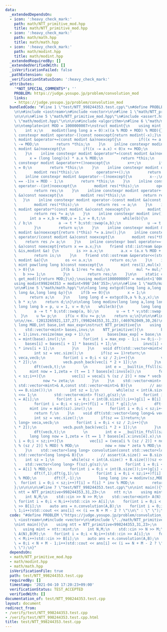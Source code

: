 ```yaml
---
data:
  _extendedDependsOn:
  - icon: ':heavy_check_mark:'
    path: math/NTT_primitive_mod.hpp
    title: math/NTT_primitive_mod.hpp
  - icon: ':heavy_check_mark:'
    path: math/math.hpp
    title: math/math.hpp
  - icon: ':heavy_check_mark:'
    path: math/modint.hpp
    title: math/modint.hpp
  _extendedRequiredBy: []
  _extendedVerifiedWith: []
  _isVerificationFailed: false
  _pathExtension: cpp
  _verificationStatusIcon: ':heavy_check_mark:'
  attributes:
    '*NOT_SPECIAL_COMMENTS*': ''
    PROBLEM: https://judge.yosupo.jp/problem/convolution_mod
    links:
    - https://judge.yosupo.jp/problem/convolution_mod
  bundledCode: "#line 1 \"test/NTT_998244353.test.cpp\"\n#define PROBLEM \"https://judge.yosupo.jp/problem/convolution_mod\"\
    \n\n#include <iostream>\n#include <vector>\n\n#line 1 \"math/NTT_primitive_mod.hpp\"\
    \n\n\n\n#line 5 \"math/NTT_primitive_mod.hpp\"\n#include <assert.h>\n\n#line 1\
    \ \"math/modint.hpp\"\n\n\n\n#include <algorithm>\n#line 6 \"math/modint.hpp\"\
    \n\ntemplate<int MOD = 1000000007>\nstruct modint{\n    using mint = modint<MOD>;\n\
    \    int x;\n    modint(long long a = 0):x((a % MOD + MOD) % MOD){}\n    inline\
    \ constexpr modint operator-()const noexcept{return modint(-x);}\n    inline constexpr\
    \ modint &operator+=(const modint &a)noexcept{\n        if((x += a.x) >= MOD)x\
    \ -= MOD;\n        return *this;\n    }\n    inline constexpr modint &operator-=(const\
    \ modint &a)noexcept{\n        if((x -= a.x) < 0)x += MOD;\n        return *this;\n\
    \    }\n    inline constexpr modint &operator*=(const modint &a)noexcept{\n  \
    \      x = (long long)(x) * a.x % MOD;\n        return *this;\n    }\n    inline\
    \ constexpr modint &operator++()noexcept{\n        x++;\n        if(x == MOD)x\
    \ = 0;\n        return *this;\n    }\n    inline constexpr modint operator++(int)noexcept{\n\
    \        modint res(*this);\n        operator++();\n        return res;\n    }\n\
    \    inline constexpr modint &operator--()noexcept{\n        x--;\n        if(x\
    \ == -1)x = MOD - 1;\n        return *this;\n    }\n    inline constexpr modint\
    \ operator--(int)noexcept{\n        modint res(*this);\n        operator--();\n\
    \        return res;\n    }\n    inline constexpr modint operator+(const modint\
    \ &a)const noexcept{\n        modint res(*this);\n        return res += a;\n \
    \   }\n    inline constexpr modint operator-(const modint &a)const noexcept{\n\
    \        modint res(*this);\n        return res -= a;\n    }\n    inline constexpr\
    \ modint operator*(const modint &a)const noexcept{\n        modint res(*this);\n\
    \        return res *= a;\n    }\n    inline constexpr modint inv()const{\n  \
    \      int a = x,b = MOD,u = 1,v = 0,t;\n        while(b){\n            t = a\
    \ / b;\n            a -= t * b;std::swap(a,b);\n            u -= t * v;std::swap(u,v);\n\
    \        }\n        return u;\n    }\n    inline constexpr modint &operator/=(const\
    \ modint &a)noexcept{return (*this) *= a.inv();}\n    inline constexpr modint\
    \ operator/(const modint &a)const noexcept{\n        modint res(*this);\n    \
    \    return res /= a;\n    }\n    inline constexpr bool operator==(const modint\
    \ &a)const noexcept{return x == a.x;}\n    friend std::istream &operator>>(std::istream\
    \ &is,modint &a) {\n        is >> a.x;\n        a.x = (a.x % MOD + MOD) % MOD;\n\
    \        return is;\n    }\n    friend std::ostream &operator<<(std::ostream &os,const\
    \ modint &a){\n        os << a.x;\n        return os;\n    }\n    inline constexpr\
    \ mint pow(long long b)const noexcept{\n        mint res(1),mul(x);\n        while(b\
    \ > 0){\n            if(b & 1)res *= mul;\n            mul *= mul;\n         \
    \   b >>= 1;\n        }\n        return res;\n    }\n\n    static constexpr int\
    \ get_mod(){return MOD;}\n};\nusing modint1000000007 = modint<1'000'000'007>;\n\
    using modint998244353 = modint<998'244'353>;\n\n\n#line 1 \"math/math.hpp\"\n\n\
    \n\n#line 5 \"math/math.hpp\"\n\nlong long extgcd(long long a,long long b,long\
    \ long &x,long long &y){\n    if(b == 0){\n        x = 1;\n        y = 0;\n  \
    \      return a;\n    }\n    long long d = extgcd(b,a % b,y,x);\n    y -= a /\
    \ b * x;\n    return d;\n}\n\nlong long modinv(long long a,long long p){\n   \
    \ long long b = p, u = 1, v = 0;\n    while(b){\n        long long t = a / b;\n\
    \        a -= t * b;std::swap(a, b);\n        u -= t * v;std::swap(u, v);\n  \
    \  }\n    u %= p;\n    if(u < 0)u += p;\n    return u;\n}\n\n\n#line 9 \"math/NTT_primitive_mod.hpp\"\
    \n\n//ex. (2013265921,137,27),(998244353,31,23),(469762049,30,26)\ntemplate<long\
    \ long MOD,int base,int max_exp>\nstruct NTT_primitive{\n    using mint = modint<MOD>;\n\
    \    std::vector<mint> bases,invs;\n    NTT_primitive(){\n        bases.resize(max_exp\
    \ + 1);invs.resize(max_exp + 1);\n        bases[max_exp] = base;\n        invs[max_exp]\
    \ = mint(base).inv();\n        for(int i = max_exp - 1;i >= 0;i--){\n        \
    \    bases[i] = bases[i + 1] * bases[i + 1];\n            invs[i] = invs[i + 1]\
    \ * invs[i + 1];\n        }\n    }\n    void dft(std::vector<mint>& vec,int t){\n\
    \        int sz = vec.size();\n        if(sz == 1)return;\n        std::vector<mint>\
    \ veca,vecb;\n        for(int i = 0;i < sz / 2;i++){\n            veca.push_back(vec[i\
    \ * 2]);\n            vecb.push_back(vec[i * 2 + 1]);\n        }\n        dft(veca,t);\n\
    \        dft(vecb,t);\n        \n        int e = __builtin_ffsll(sz) - 1;\n  \
    \      mint now = 1,zeta = (t == 1 ? bases[e]:invs[e]);\n        for(int i = 0;i\
    \ < sz;i++){\n            vec[i] = veca[i % (sz / 2)] + now * vecb[i % (sz / 2)];\n\
    \            now *= zeta;\n        }\n    }\n    std::vector<mint> convolution(const\
    \ std::vector<mint>& A,const std::vector<mint>& B){\n        // assert(A.size()\
    \ == B.size());\n        int sz = 1;\n        while(sz < int(A.size() + B.size()))sz\
    \ <<= 1;\n        std::vector<mint> f(sz),g(sz);\n        for(int i = 0;i < int(A.size());i++)f[i]\
    \ = A[i];\n        for(int i = 0;i < int(B.size());i++)g[i] = B[i];\n        dft(f,1);dft(g,1);\n\
    \        for(int i = 0;i < sz;i++)f[i] = f[i] * g[i];\n        dft(f,-1);\n  \
    \      mint inv = mint(sz).inv();\n        for(int i = 0;i < sz;i++)f[i] *= inv;\n\
    \        return f;\n    }\n    void dft(std::vector<long long>& vec,int t){\n\
    \        int sz = vec.size();\n        if(sz == 1)return;\n        std::vector<long\
    \ long> veca,vecb;\n        for(int i = 0;i < sz / 2;i++){\n            veca.push_back(vec[i\
    \ * 2]);\n            vecb.push_back(vec[i * 2 + 1]);\n        }\n        dft(veca,t);\n\
    \        dft(vecb,t);\n        \n        int e = __builtin_ffsll(sz) - 1;\n  \
    \      long long now = 1,zeta = (t == 1 ? bases[e].x:invs[e].x);\n        for(int\
    \ i = 0;i < sz;i++){\n            vec[i] = (veca[i % (sz / 2)] + now * vecb[i\
    \ % (sz / 2)] % MOD) % MOD;\n            now = now * zeta % MOD;\n        }\n\
    \    }\n    std::vector<long long> convolution(const std::vector<long long>& A,const\
    \ std::vector<long long>& B){\n        // assert(A.size() == B.size());\n    \
    \    int sz = 1;\n        while(sz < int(A.size() + B.size()))sz <<= 1;\n    \
    \    std::vector<long long> f(sz),g(sz);\n        for(int i = 0;i < int(A.size());i++)f[i]\
    \ = A[i] % MOD;\n        for(int i = 0;i < int(B.size());i++)g[i] = B[i] % MOD;\n\
    \        dft(f,1);dft(g,1);\n        for(int i = 0;i < sz;i++)f[i] = f[i] * g[i]\
    \ % MOD;\n        dft(f,-1);\n        long long inv = modinv(sz,MOD);\n      \
    \  for(int i = 0;i < sz;i++)f[i] = f[i] * inv % MOD;\n        return f;\n    }\n\
    };\n\n\n\n\n#line 7 \"test/NTT_998244353.test.cpp\"\n\nint main(){\n    using\
    \ ntt = NTT_primitive<998244353,31,23>;\n    ntt n;\n    using mint = ntt::mint;\n\
    \    int N,M;\n    std::cin >> N >> M;\n    std::vector<mint> A(N),B(M);\n   \
    \ for(int i = 0;i < N;i++)std::cin >> A[i];\n    for(int i = 0;i < M;i++)std::cin\
    \ >> B[i];\n    auto ans = n.convolution(A,B);\n    for(int i = 0;i < N + M -\
    \ 1;i++)std::cout << ans[i] << (i == N + M - 2 ? \"\\n\" : \" \");\n}\n"
  code: "#define PROBLEM \"https://judge.yosupo.jp/problem/convolution_mod\"\n\n#include\
    \ <iostream>\n#include <vector>\n\n#include \"../math/NTT_primitive_mod.hpp\"\n\
    \nint main(){\n    using ntt = NTT_primitive<998244353,31,23>;\n    ntt n;\n \
    \   using mint = ntt::mint;\n    int N,M;\n    std::cin >> N >> M;\n    std::vector<mint>\
    \ A(N),B(M);\n    for(int i = 0;i < N;i++)std::cin >> A[i];\n    for(int i = 0;i\
    \ < M;i++)std::cin >> B[i];\n    auto ans = n.convolution(A,B);\n    for(int i\
    \ = 0;i < N + M - 1;i++)std::cout << ans[i] << (i == N + M - 2 ? \"\\n\" : \"\
    \ \");\n}"
  dependsOn:
  - math/NTT_primitive_mod.hpp
  - math/modint.hpp
  - math/math.hpp
  isVerificationFile: true
  path: test/NTT_998244353.test.cpp
  requiredBy: []
  timestamp: '2021-04-10 17:20:23+09:00'
  verificationStatus: TEST_ACCEPTED
  verifiedWith: []
documentation_of: test/NTT_998244353.test.cpp
layout: document
redirect_from:
- /verify/test/NTT_998244353.test.cpp
- /verify/test/NTT_998244353.test.cpp.html
title: test/NTT_998244353.test.cpp
---
```

